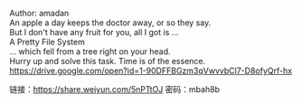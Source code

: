 Author: amadan<br>
An apple a day keeps the doctor away, or so they say.<br>
But I don't have any fruit for you, all I got is ...<br>
A
Pretty
File
System<br>
\.\.\. which fell from a tree right on your head.<br>
Hurry up and solve this task. Time is of the essence. https://drive.google.com/open?id=1-90DFFBGzm3qVwvvbCl7-D8ofyQrf-hx

链接：https://share.weiyun.com/5nPTtOJ 密码：mbah8b